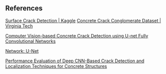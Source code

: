 ## References

<!-- Explicitly insert bibliography here -->
<div id="refs"></div>

[Surface Crack Detection | Kaggle](https://www.kaggle.com/datasets/arunrk7/surface-crack-detection) 
[Concrete Crack Conglomerate Dataset | Virginia Tech](https://data.lib.vt.edu/articles/dataset/Concrete_Crack_Conglomerate_Dataset/16625056)

[Computer Vision-based Concrete Crack Detection using U-net Fully Convolutional Networks](https://doi.org/10.1016/j.autcon.2019.04.005)

[Network: U-Net](https://arxiv.org/abs/1505.04597v1)

[Performance Evaluation of Deep CNN-Based Crack Detection and Localization Techniques for Concrete Structures](https://doi.org/10.3390/s21051688)
